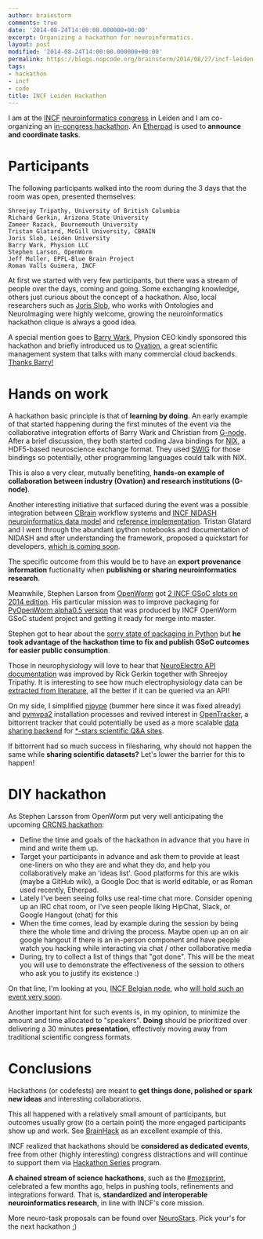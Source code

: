 ```yaml
---
author: brainstorm
comments: true
date: '2014-08-24T14:00:00.000000+00:00'
excerpt: Organizing a hackathon for neuroinformatics.
layout: post
modified: '2014-08-24T14:00:00.000000+00:00'
permalink: https://blogs.nopcode.org/brainstorm/2014/08/27/incf-leiden-hackathon-outcomes/
tags:
- hackathon
- incf
- code
title: INCF Leiden Hackathon
---
```


I am at the [INCF][1] [neuroinformatics congress][2] in Leiden and I am co-organizing
an [in-congress hackathon][3]. An [Etherpad][4] is used to **announce and coordinate
tasks**.

# Participants

The following participants walked into the room during the 3 days that the room was
open, presented themselves:

	Shreejoy Tripathy, University of British Columbia
	Richard Gerkin, Arizona State University
	Zameer Razack, Bournemouth University
	Tristan Glatard, McGill University, CBRAIN
	Joris Slob, Leiden University
	Barry Wark, Physion LLC
	Stephen Larson, OpenWorm
	Jeff Muller, EPFL-Blue Brain Project
	Roman Valls Guimera, INCF

At first we started with very few participants, but there was a stream of people
over the days, coming and going. Some exchanging knowledge, others just curious
about the concept of a hackathon. Also, local researchers such as [Joris Slob][33], who
works with Ontologies and NeuroImaging were highly welcome, growing the neuroinformatics
hackathon clique is always a good idea.

A special mention goes to [Barry Wark][5], Physion CEO kindly sponsored this
hackathon and briefly introduced us to [Ovation][6], a great scientific
management system that talks with many commercial cloud backends. [Thanks Barry!][7]


# Hands on work

A hackathon basic principle is that of **learning by doing**. An early example of that
started happening during the first minutes of the event via the collaborative
integration efforts of Barry Wark and Christian from [G-node][8].
After a brief discussion, they both started coding Java bindings for [NIX][9], a HDF5-based
neuroscience exchange format. They used [SWIG][10] for those bindings so potentially, other
programming languages could talk with NIX.

This is also a very clear, mutually benefiting, **hands-on example of collaboration between
industry (Ovation) and research institutions (G-node)**.

Another interesting initiative that surfaced during the event was a possible
integration between [CBrain][11] workflow systems and [INCF NIDASH neuroinformatics data model][12]
and [reference implementation][13]. Tristan Glatard and I went through the
abundant ipython notebooks and documentation of NIDASH and after understanding
the framework, proposed a quickstart for developers, [which is coming soon][14].

The specific outcome from this would be to have an **export provenance information** fuctionality
when **publishing or sharing neuroinformatics research**.

Meanwhile, Stephen Larson from [OpenWorm][16] got [2 INCF GSoC slots on 2014 edition][17]. His particular mission
was to improve packaging for [PyOpenWorm alpha0.5 version][15] that was produced by
INCF OpenWorm GSoC student project and getting it ready for merge into master.

Stephen got to hear about the [sorry state of packaging in Python][32] but **he took advantage of the hackathon
time to fix and publish GSoC outcomes for easier public consumption**.

Those in neurophysiology will love to hear that [NeuroElectro API documentation][23] was improved by
Rick Gerkin together with Shreejoy Tripathy. It is interesting to see how much electrophysiology data
can be [extracted from literature][24], all the better if it can be queried via an API!

On my side, I simplified [nipype][18] (bummer here since it was fixed already) and [pymvpa2][19]
installation processes and revived interest in [OpenTracker][20], a bittorrent tracker
that could potentially be used as a more scalable [data sharing backend][21] for [*-stars scientific Q&A sites][22].

If bittorrent had so much success in filesharing, why should not happen the same while **sharing
scientific datasets?** Let's lower the barrier for this to happen!

# DIY hackathon

As Stephen Larsson from OpenWorm put very well anticipating the upcoming [CRCNS hackathon][29]:

* Define the time and goals of the hackathon in advance that you have in mind and write them up.
* Target your participants in advance and ask them to provide at least one-liners on who they are and what they do, and help you collaboratively make an 'ideas list'.  Good platforms for this are wikis (maybe a GitHub wiki), a Google Doc that is world editable, or as Roman used recently, Etherpad.
* Lately I've been seeing folks use real-time chat more.  Consider opening up an IRC chat room, or I've seen people liking HipChat, Slack, or Google Hangout (chat) for this
* When the time comes, lead by example during the session by being there the whole time and driving the process.  Maybe open up an on air google hangout if there is an in-person component and have people watch you hacking while interacting via chat / other collaborative media
* During, try to collect a list of things that "got done".  This will be the meat you will use to demonstrate the effectiveness of the session to others who ask you to justify its existence :)

On that line, I'm looking at you, [INCF Belgian node][31], who [will hold such an event very soon][30].

Another important hint for such events is, in my opinion, to minimize the amount and time allocated to "speakers".
**Doing** should be prioritized over delivering a 30 minutes **presentation**, effectively moving away
from traditional scientific congress formats.

# Conclusions

Hackathons (or codefests) are meant to **get things done, polished or spark new ideas** and interesting collaborations.

This all happened with a relatively small amount of participants, but outcomes usually grow (to a certain point) the more
engaged participants show up and work. See [BrainHack][25] as an excellent example of this.

INCF realized that hackathons should be **considered as dedicated events**, free from other (highly interesting)
congress distractions and will continue to support them via [Hackathon Series][28] program.

**A chained stream of science hackathons**, such as the [#mozsprint][26], celebrated a few months ago, helps in
pushing tools, refinements and integrations forward. That is, **standardized and interoperable neuroinformatics research**,
in line with INCF's core mission.

More neuro-task proposals can be found over [NeuroStars][27]. Pick your's for the next hackathon ;)

 [1]: https://incf.org
 [2]: https://neuroinformatics2014.org
 [3]: https://wiki.incf.org/mediawiki/index.php/Hackathons/Leiden-2014
 [4]: https://etherpad.mozilla.org/hackathon-leiden2014
 [5]: https://www.linkedin.com/pub/barry-wark/3/941/68b
 [6]: https://ovation.io/
 [7]: https://twitter.com/barryjwark
 [8]: https://github.com/G-Node
 [9]: https://github.com/G-Node/nix
 [10]: https://www.swig.org/
 [11]: https://journal.frontiersin.org/Journal/10.3389/fninf.2014.00054/abstract
 [12]: https://nidm.nidash.org/
 [13]: https://github.com/incf-nidash
 [14]: https://github.com/incf-nidash/nidm/issues/162
 [15]: https://github.com/openworm/PyOpenWorm/tree/alpha0.5
 [16]: https://www.openworm.org/
 [17]: https://www.incf.org/gsoc/2014/proposals/
 [18]: https://github.com/nipy/nipype/pull/898
 [19]: https://pypi.python.org/pypi/pymvpa2/2.3.1
 [20]: https://bugs.debian.org/cgi-bin/bugreport.cgi?bug=685575
 [21]: https://www.biostars.org/p/106585/
 [22]: https://github.com/ialbert/biostar-central/
 [23]: https://www.neuroelectro.org/api/docs/
 [24]: https://www.neuroelectro.org/neuron/85/
 [25]: https://brainhack.org/
 [26]: https://mozillascience.org/the-mozsprint-heard-round-the-world/
 [27]: https://neurostars.org/p/1/
 [28]: https://incf.org/activities/hackathons
 [29]: https://crcns.org/NWB
 [30]: https://www.frontiersin.org/Community/EventDetails.aspx?eid=2528
 [31]: https://www.neuroinformatics.be/
 [32]: https://python-notes.curiousefficiency.org/en/latest/pep_ideas/core_packaging_api.html
 [33]: https://www.liacs.nl/~jslob/